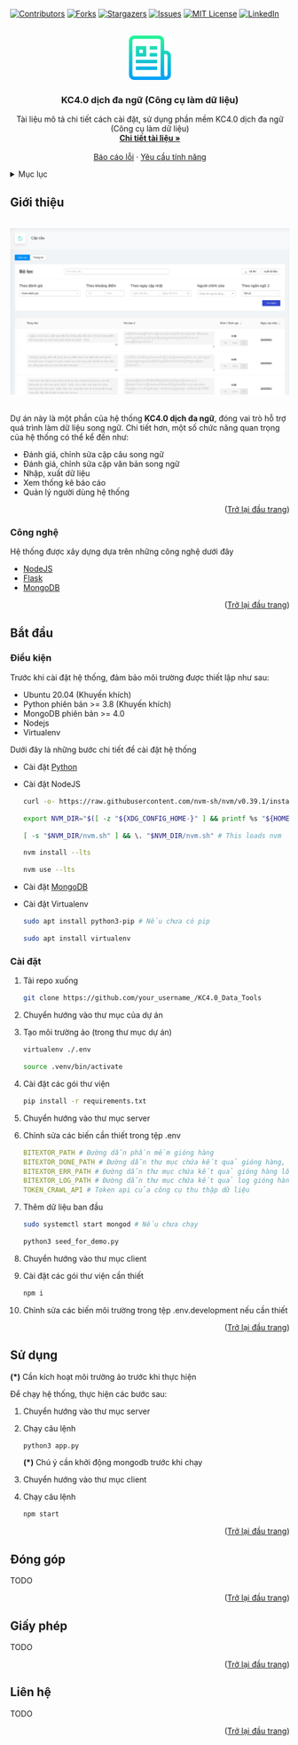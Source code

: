<div id="top"></div>
<!--
*** Thanks for checking out the Best-README-Template. If you have a suggestion
*** that would make this better, please fork the repo and create a pull request
*** or simply open an issue with the tag "enhancement".
*** Don't forget to give the project a star!
*** Thanks again! Now go create something AMAZING! :D
-->



<!-- PROJECT SHIELDS -->
<!--
*** I'm using markdown "reference style" links for readability.
*** Reference links are enclosed in brackets [ ] instead of parentheses ( ).
*** See the bottom of this document for the declaration of the reference variables
*** for contributors-url, forks-url, etc. This is an optional, concise syntax you may use.
*** https://www.markdownguide.org/basic-syntax/#reference-style-links
-->
[![Contributors][contributors-shield]][contributors-url]
[![Forks][forks-shield]][forks-url]
[![Stargazers][stars-shield]][stars-url]
[![Issues][issues-shield]][issues-url]
[![MIT License][license-shield]][license-url]
[![LinkedIn][linkedin-shield]][linkedin-url]



<!-- PROJECT LOGO -->
<br />
<div align="center">
    <a href="https://github.com/KCDichDaNgu/KC4.0_Data_Tools">
        <img src="images/logo.png" alt="Logo" width="80" height="80">
    </a>

  <h3 align="center">KC4.0 dịch đa ngữ (Công cụ làm dữ liệu)</h3>

  <p align="center">
    Tài liệu mô tả chi tiết cách cài đặt, sử dụng phần mềm KC4.0 dịch đa ngữ (Công cụ làm dữ liệu)
    <br />
    <a href="https://github.com/KCDichDaNgu/KC4.0_Data_Tools"><strong>Chi tiết tài liệu »</strong></a>
    <br />
    <br />
    <!-- <a href="https://github.com/KCDichDaNgu/KC4.0_Data_Tools">View Demo</a>
    · -->
    <a href="https://github.com/KCDichDaNgu/KC4.0_Data_Tools/issues">Báo cáo lỗi</a>
    ·
    <a href="https://github.com/KCDichDaNgu/KC4.0_Data_Tools/issues">Yêu cầu tính năng</a>
  </p>
</div>



<!-- TABLE OF CONTENTS -->
<details>
    <summary>Mục lục</summary>
    <ol>
        <li>
            <a href="#giới-thiệu">Giới thiệu</a>
            <ul>
                <li><a href="#công-nghệ">Công nghệ</a></li>
            </ul>
        </li>
        <li>
            <a href="#bắt-đầu">Bắt đầu</a>
            <ul>
                <li><a href="#điều-kiện">Điều kiện</a></li>
                <li><a href="#cài-đặt">Cài đặt</a></li>
            </ul>
        </li>
        <li><a href="#sử-dụng">Sử dụng</a></li>
        <!-- <li><a href="#roadmap">Roadmap</a></li> -->
        <li><a href="#đóng-góp">Đóng góp</a></li>
        <li><a href="#giấy-phép">Giấy phép</a></li>
        <li><a href="#liên-hệ">Liên hệ</a></li>
        <!-- <li><a href="#acknowledgments">Acknowledgments</a></li> -->
    </ol>
</details>



<!-- ABOUT THE PROJECT -->
## Giới thiệu

<br/>

<img src="images/home_screenshot.png" alt="home_screenshot">

<br/>
<br/>

Dự án này là một phần của hệ thống <strong>KC4.0 dịch đa ngữ</strong>, đóng vai trò hỗ trợ quá trình làm dữ liệu song ngữ. Chi tiết hơn, một số chức năng quan trọng của hệ thống có 
thể kể đến như:
*   Đánh giá, chỉnh sửa cặp câu song ngữ 
*   Đánh giá, chỉnh sửa cặp văn bản song ngữ
*   Nhập, xuất dữ liệu
*   Xem thống kê báo cáo
*   Quản lý người dùng hệ thống

<p align="right">(<a href="#top">Trở lại đầu trang</a>)</p>



### Công nghệ

Hệ thống được xây dựng dựa trên những công nghệ dưới đây

*   [NodeJS](https://nodejs.org/)
*   [Flask](https://flask.palletsprojects.com/)
*   [MongoDB](https://www.mongodb.com/)

<p align="right">(<a href="#top">Trở lại đầu trang</a>)</p>



<!-- GETTING STARTED -->
## Bắt đầu

### Điều kiện

Trước khi cài đặt hệ thống, đảm bảo môi trường được thiết lập như sau:
*   Ubuntu 20.04 (Khuyến khích)
*   Python phiên bản >= 3.8 (Khuyến khích)
*   MongoDB phiên bản >= 4.0
*   Nodejs
*   Virtualenv

Dưới đây là những bước chi tiết để cài đặt hệ thống
*   Cài đặt [Python](https://docs.python-guide.org/starting/install3/linux/) 
*   Cài đặt NodeJS
    ```sh
    curl -o- https://raw.githubusercontent.com/nvm-sh/nvm/v0.39.1/install.sh | bash
    ```
    ```sh
    export NVM_DIR="$([ -z "${XDG_CONFIG_HOME-}" ] && printf %s "${HOME}/.nvm" || printf %s "${XDG_CONFIG_HOME}/nvm")"
    ```
    ```sh
    [ -s "$NVM_DIR/nvm.sh" ] && \. "$NVM_DIR/nvm.sh" # This loads nvm
    ```
    ```sh
    nvm install --lts
    ```
    ```sh
    nvm use --lts
    ```
* Cài đặt [MongoDB](https://docs.mongodb.com/manual/tutorial/install-mongodb-on-ubuntu/)
* Cài đặt Virtualenv

    ```sh
    sudo apt install python3-pip # Nếu chưa có pip
    ```
    ```sh
    sudo apt install virtualenv
    ```

### Cài đặt

1.  Tải repo xuống
    ```sh
    git clone https://github.com/your_username_/KC4.0_Data_Tools
    ```
2.  Chuyển hướng vào thư mục của dự án
3.  Tạo môi trường ảo (trong thư mục dự án) 
    ```sh
    virtualenv ./.env
    ```
    ```sh
    source .venv/bin/activate
    ```
4.  Cài đặt các gói thư viện
    ```sh
    pip install -r requirements.txt
    ```
5.  Chuyển hướng vào thư mục server
6.  Chỉnh sửa các biến cần thiết trong tệp .env
    ```yaml
    BITEXTOR_PATH # Đường dẫn phần mềm gióng hàng
    BITEXTOR_DONE_PATH # Đường dẫn thư mục chứa kết quả gióng hàng, tạo thư mục nếu chưa có
    BITEXTOR_ERR_PATH # Đường dẫn thư mục chứa kết quả gióng hàng lỗi, tạo thư mục nếu chưa có
    BITEXTOR_LOG_PATH # Đường dẫn thư mục chứa kết quả log gióng hàng, tạo thư mục nếu chưa có
    TOKEN_CRAWL_API # Token api của công cụ thu thập dữ liệu
    ```
7.  Thêm dữ liệu ban đầu
    ```sh
    sudo systemctl start mongod # Nếu chưa chạy
    ```
    ```sh
    python3 seed_for_demo.py
    ```
8.  Chuyển hướng vào thư mục client
9.  Cài đặt các gói thư viện cần thiết

    ```sh
    npm i
    ```
10. Chỉnh sửa các biến môi trường trong tệp .env.development nếu cần thiết

<p align="right">(<a href="#top">Trở lại đầu trang</a>)</p>


<!-- USAGE EXAMPLES -->
## Sử dụng

<strong>(*)</strong> Cần kích hoạt môi trường ảo trước khi thực hiện

Để chạy hệ thống, thực hiện các bước sau:
1.  Chuyển hướng vào thư mục server
2.  Chạy câu lệnh 

    ```sh
    python3 app.py
    ```
    <strong>(*)</strong> Chú ý cần khởi động mongodb trước khi chạy
3.  Chuyển hướng vào thư mục client
4.  Chạy câu lệnh

    ```sh
    npm start
    ```

<p align="right">(<a href="#top">Trở lại đầu trang</a>)</p>


<!-- CONTRIBUTING -->
## Đóng góp

TODO

<p align="right">(<a href="#top">Trở lại đầu trang</a>)</p>



<!-- LICENSE -->
## Giấy phép

TODO

<!-- Distributed under the MIT License. See `LICENSE.txt` for more information. -->

<p align="right">(<a href="#top">Trở lại đầu trang</a>)</p>



<!-- CONTACT -->
## Liên hệ

TODO

<!-- Your Name - [@your_twitter](https://twitter.com/your_username) - email@example.com

Project Link: [https://github.com/your_username/repo_name](https://github.com/your_username/repo_name) -->

<p align="right">(<a href="#top">Trở lại đầu trang</a>)</p>



<!-- MARKDOWN LINKS & IMAGES -->
<!-- https://www.markdownguide.org/basic-syntax/#reference-style-links -->
[contributors-shield]: https://img.shields.io/github/contributors/othneildrew/Best-README-Template.svg?style=for-the-badge
[contributors-url]: https://github.com/KCDichDaNgu/KC4.0_Data_Tools/graphs/contributors
[forks-shield]: https://img.shields.io/github/forks/othneildrew/Best-README-Template.svg?style=for-the-badge
[forks-url]: https://github.com/KCDichDaNgu/KC4.0_Data_Tools/network/members
[stars-shield]: https://img.shields.io/github/stars/othneildrew/Best-README-Template.svg?style=for-the-badge
[stars-url]: https://github.com/KCDichDaNgu/KC4.0_Data_Tools/stargazers
[issues-shield]: https://img.shields.io/github/issues/othneildrew/Best-README-Template.svg?style=for-the-badge
[issues-url]: https://github.com/KCDichDaNgu/KC4.0_Data_Tools/issues
[license-shield]: https://img.shields.io/github/license/othneildrew/Best-README-Template.svg?style=for-the-badge
[license-url]: https://github.com/KCDichDaNgu/KC4.0_Data_Tools/blob/master/LICENSE.txt
[linkedin-shield]: https://img.shields.io/badge/-LinkedIn-black.svg?style=for-the-badge&logo=linkedin&colorB=555
[linkedin-url]: https://linkedin.com/in/othneildrew
[product-screenshot]: images/screenshot.png

